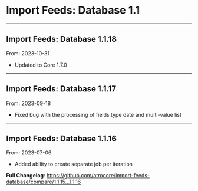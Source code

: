 # Import Feeds: Database 1.1


---

## Import Feeds: Database 1.1.18
From: 2023-10-31

* Updated to Core 1.7.0

---

## Import Feeds: Database 1.1.17
From: 2023-09-18

* Fixed bug with the processing of fields type date and multi-value list

---

## Import Feeds: Database 1.1.16
From: 2023-07-06

* Added ability to create separate job per iteration

**Full Changelog**: https://github.com/atrocore/import-feeds-database/compare/1.1.15...1.1.16